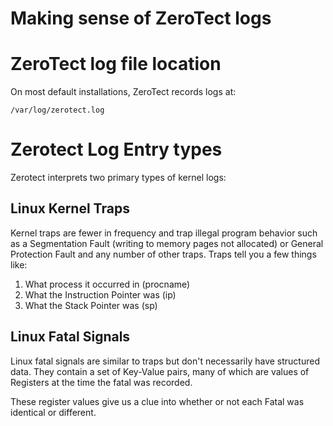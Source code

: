 Making sense of ZeroTect logs
=============================

# ZeroTect log file location

On most default installations, ZeroTect records logs at:
```
/var/log/zerotect.log
```


# Zerotect Log Entry types

Zerotect interprets two primary types of kernel logs:

## Linux Kernel Traps
Kernel traps are fewer in frequency and trap illegal program behavior such as a Segmentation Fault (writing to memory pages not allocated) or General Protection Fault and any number of other traps. Traps tell you a few things like:
1. What process it occurred in (procname)
2. What the Instruction Pointer was (ip)
3. What the Stack Pointer was (sp)

## Linux Fatal Signals
Linux fatal signals are similar to traps but don't necessarily have structured data. They contain a set of Key-Value pairs, many of which are values of Registers at the time the fatal was recorded.

These register values give us a clue into whether or not each Fatal was identical or different.
